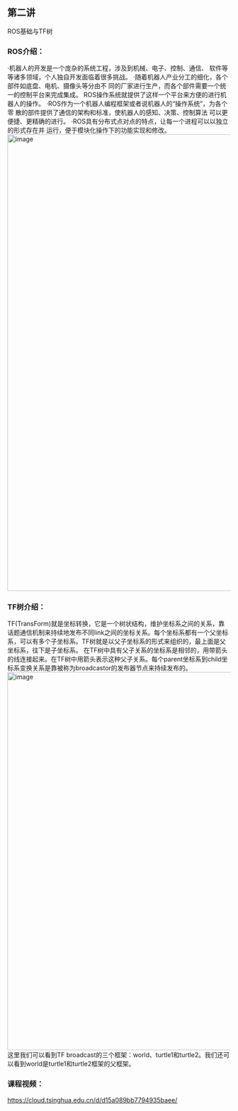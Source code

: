 ## 第二讲
ROS基础与TF树



### ROS介绍：
·机器人的开发是一个庞杂的系统工程，涉及到机械、电子、控制、通信、 软件等等诸多领域，个人独自开发面临着很多挑战。
·随着机器人产业分工的细化，各个部件如底盘、电机、摄像头等分由不 同的厂家进行生产，而各个部件需要一个统一的控制平台来完成集成。 ROS操作系统就提供了这样一个平台来方便的进行机器人的操作。
·ROS作为一个机器人编程框架或者说机器人的“操作系统”，为各个零 散的部件提供了通信的架构和标准，使机器人的感知、决策、控制算法 可以更便捷、更精确的进行。
·ROS具有分布式点对点的特点，让每一个进程可以以独立的形式存在并 运行，便于模块化操作下的功能实现和修改。
<img width="1029" alt="image" src="https://user-images.githubusercontent.com/74605431/140701238-1236a152-bdd3-4ba6-a3d9-9becfa8e2612.png">



### TF树介绍：
TF(TransForm)就是坐标转换，它是一个树状结构，维护坐标系之间的关系，靠话题通信机制来持续地发布不同link之间的坐标关系。每个坐标系都有一个父坐标系，可以有多个子坐标系。TF树就是以父子坐标系的形式来组织的，最上面是父坐标系，往下是子坐标系。
在TF树中具有父子关系的坐标系是相邻的，用带箭头的线连接起来。在TF树中用箭头表示这种父子关系。每个parent坐标系到child坐标系变换关系是靠被称为broadcastor的发布器节点来持续发布的。
<img width="852" alt="image" src="https://user-images.githubusercontent.com/74605431/140709281-e1173929-5c8d-4ff4-8a98-51c414197353.png">
这里我们可以看到TF broadcast的三个框架：world、turtle1和turtle2。我们还可以看到world是turtle1和turtle2框架的父框架。



### 课程视频：
https://cloud.tsinghua.edu.cn/d/d15a089bb7794935baee/
